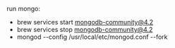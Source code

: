 run mongo:

- brew services start mongodb-community@4.2
- brew services stop mongodb-community@4.2
- mongod --config /usr/local/etc/mongod.conf --fork
